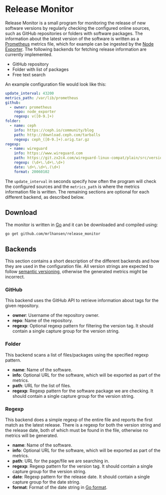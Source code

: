 # Release Monitor
Release Monitor is a small program for monitoring the release of new software versions by regularly checking the configured online sources, such as GitHub repositories or folders with software packages. The information about the latest version of the software is written as a [Prometheus](https://prometheus.io/) metrics file, which for example can be ingested by the [Node Exporter](https://github.com/prometheus/node_exporter). The following backends for fetching release information are currently implemented.

* GitHub repository
* Folder with list of packages
* Free text search

An example configuration file would look like this:
```yaml
update_interval: 43200
metrics_path: /var/lib/prometheus
github:
  - owner: prometheus
    repo: node_exporter
    regexp: v([0-9.]+)
folder:
  - name: ceph
    info: https://ceph.io/community/blog
    path: http://download.ceph.com/tarballs
    regexp: ceph_([0-9.]+).orig.tar.gz
regexp:
  - name: wireguard
    info: https://www.wireguard.com
    path: https://git.zx2c4.com/wireguard-linux-compat/plain/src/version.h
    regexp: (\d+\.\d+\.\d+)
    date: \d+\.\d+\.(\d+)
    format: 20060102
```

The `update_interval` in seconds specify how often the program will check the configured sources and the `metrics_path` is where the metrics information file is written. The remaining sections are optional for each different backend, as described below.

## Download
The monitor is written in [Go](https://golang.org) and it can be downloaded and compiled using:
```bash
go get github.com/mrlhansen/release_monitor
```

## Backends
This section contains a short description of the different backends and how they are used in the configuration file. All version strings are expected to follow [semantic versioning](https://semver.org), otherwise the generated metrics might be incorrect.

### GitHub
This backend uses the GitHub API to retrieve information about tags for the given repository.
* **owner**: Username of the repository owner.
* **repo**: Name of the repository.
* **regexp**: Optional regexp pattern for filtering the version tag. It should contain a single capture group for the version string.

### Folder
This backend scans a list of files/packages using the specified regexp pattern.
* **name**: Name of the software.
* **info**: Optional URL for the software, which will be exported as part of the metrics.
* **path**: URL for the list of files.
* **regexp**: Regexp pattern for the software package we are checking. It should contain a single capture group for the version string.

### Regexp
This backend does a simple regexp of the entire file and reports the first match as the latest release. There is a regexp for both the version string and the release date, both of which must be found in the file, otherwise no metrics will be generated.
* **name**: Name of the software.
* **info**: Optional URL for the software, which will be exported as part of the metrics.
* **path**: URL for the page/file we are searching in.
* **regexp**: Regexp pattern for the version tag. It should contain a single capture group for the version string.
* **date**: Regexp pattern for the release date. It should contain a single capture group for the date string.
* **format**: Format of the date string in [Go format](https://programming.guide/go/format-parse-string-time-date-example.html).
